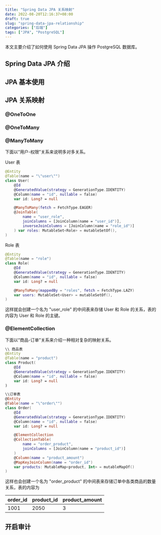 ```yaml
---
title: "Spring Data JPA 关系映射"
date: 2022-08-20T12:16:37+08:00
draft: true
slug: "spring-data-jpa-relationship"
categories: ["后端"]
tags: ["JPA", "PostgreSQL"]
---
```


本文主要介绍了如何使用 Spring Data JPA 操作 PostgreSQL 数据库。

<!--more-->

## Spring Data JPA 介绍

## JPA 基本使用

## JPA 关系映射

### @OneToOne

### @OneToMany

### @ManyToMany

下面以“用户-权限”关系来说明多对多关系。

User 表

```kotlin
@Entity
@Table(name = "\"user\"")
class User(
    @Id
    @GeneratedValue(strategy = GenerationType.IDENTITY)
    @Column(name = "id", nullable = false)
    var id: Long? = null

    @ManyToMany(fetch = FetchType.EAGER)
    @JoinTable(
        name = "user_role",
        joinColumns = [JoinColumn(name = "user_id")],
        inverseJoinColumns = [JoinColumn(name = "role_id")]
    ) var roles: MutableSet<Role> = mutableSetOf(),
)
```

Role 表

```kotlin
@Entity
@Table(name = "role")
class Role(
    @Id
    @GeneratedValue(strategy = GenerationType.IDENTITY)
    @Column(name = "id", nullable = false)
    var id: Long? = null

    @ManyToMany(mappedBy = "roles", fetch = FetchType.LAZY)
    var users: MutableSet<User> = mutableSetOf(),
)
```

这样就会创建一个名为 "user_role" 的中间表来存储 User 和 Role 的关系，表的内容为 User 和 Role 的主键。

### @ElementCollection

下面以“商品-订单”关系来介绍一种相对复杂的映射关系。

```kotlin
\\ 商品表
@Entity
@Table(name = "product")
class Product(
    @Id
    @GeneratedValue(strategy = GenerationType.IDENTITY)
    @Column(name = "id", nullable = false)
    var id: Long? = null
)

\\订单表
@Entity
@Table(name = "\"order\"")
class Order(
    @Id
    @GeneratedValue(strategy = GenerationType.IDENTITY)
    @Column(name = "id", nullable = false)
    var id: Long? = null

    @ElementCollection
    @CollectionTable(
        name = "order_product",
        joinColumns = [JoinColumn(name = "product_id")]
    )
    @Column(name = "product_amount")
    @MapKeyJoinColumn(name = "order_id")
    var products: MutableMap<product, Int> = mutableMapOf()
)
```

这样也会创建一个名为 "order_product" 的中间表来存储订单中各类商品的数量关系，表的内容为

| order_id | product_id | product_amount |
| -------- | ---------- | -------------- |
| 1001     | 2050       | 3              |

## 开启审计
